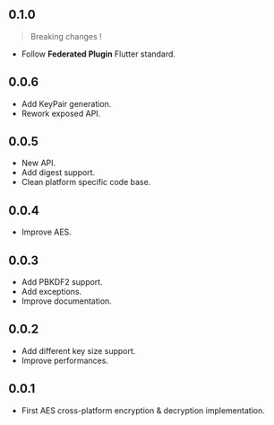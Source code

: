 ## 0.1.0

> Breaking changes !

* Follow **Federated Plugin** Flutter standard.

## 0.0.6

* Add KeyPair generation.
* Rework exposed API.

## 0.0.5

* New API.
* Add digest support.
* Clean platform specific code base.

## 0.0.4

* Improve AES.

## 0.0.3

* Add PBKDF2 support.
* Add exceptions.
* Improve documentation.

## 0.0.2

* Add different key size support.
* Improve performances.

## 0.0.1

* First AES cross-platform encryption & decryption implementation.
